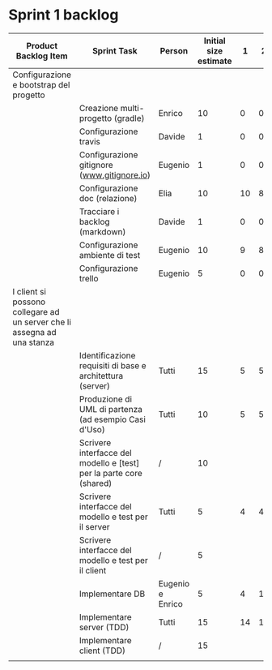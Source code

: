 # Sprint 1 backlog

| Product Backlog Item | Sprint Task                                                                    	 | Person | Initial size estimate | 1 | 2 | 3 | 4 | 5 | 6 |
|----------|-----------------------------------------------------------------------------|--------------------|-----------------------|---|---|---|---|---|---|
| Configurazione e bootstrap del progetto
|         | Creazione multi-progetto (gradle)           | Enrico             |  10  | 0  | 0 | 0 | 0 | 0 | 0 |
|         | Configurazione travis 	                    | Davide             |  1   | 0  | 0 | 0 | 0 | 0 | 0 |
|         | Configurazione gitignore (www.gitignore.io) | Eugenio            |  1   | 0  | 0 | 0 | 0 | 0 | 0 |
|         | Configurazione doc (relazione)              | Elia               |  10  | 10 | 8 | 2 | 0 | 0 | 0 |
|         | Tracciare i backlog (markdown)              | Davide             |  1   | 0  | 0 | 0 | 0 | 0 | 0 |
|         | Configurazione ambiente di test             | Eugenio            |  10  | 9  | 8 | 7 | 3 | 0 | 0 |
|         | Configurazione trello                       | Eugenio            |  5   | 0  | 0 | 0 | 0 | 0 | 0 |
| I client si possono collegare ad un server che li assegna ad una stanza
|         | Identificazione requisiti di base e architettura (server)           | Tutti | 15 | 5 | 5 | 0 | 0 | 0 | 0 |
|         | Produzione di UML di partenza (ad esempio Casi d'Uso)               | Tutti | 10 | 5 | 5 | 5 | 5 | 5 | 5 |
|         | Scrivere interfacce del modello e [test] per la parte core (shared) | /     | 10 |   |   |   |   |   |   |
|         | Scrivere interfacce del modello e test per il server                | Tutti | 5  | 4 | 4 | 2 | 2 | 1 | 0 |
|         | Scrivere interfacce del modello e test per il client                | /     | 5  |   |   |   |   |   |   |
|         | Implementare DB                                                     | Eugenio e Enrico | 5  | 4 | 1 | 1 | 0 | 0 | 0 |
|         | Implementare server (TDD)                                           | Tutti | 15 | 14 | 13 | 8 | 7 | 5 | 0 |
|         | Implementare client (TDD)                                           | /     | 15 |   |   |   |   |   |   |
|         |                                                                     |       |    |   |   |   |   |   |   |

